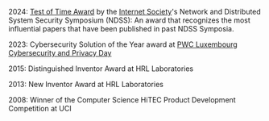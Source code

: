 
2024: [Test of Time Award](https://www.ndss-symposium.org/ndss-test-of-time-award/) by the [Internet Society](https://www.internetsociety.org/)'s Network and Distributed System Security Symposium (NDSS):
An award that recognizes the most influential papers that have been published in past NDSS Symposia.

2023: Cybersecurity Solution of the Year award at [PWC Luxembourg Cybersecurity and Privacy Day](https://www.pwc.lu/en/press/press-releases-2023/cybersecurity-day-2023-winner.html)

2015: Distinguished Inventor Award at HRL Laboratories

2013: New Inventor Award at HRL Laboratories

2008: Winner of the Computer Science HiTEC Product Development Competition at UCI
